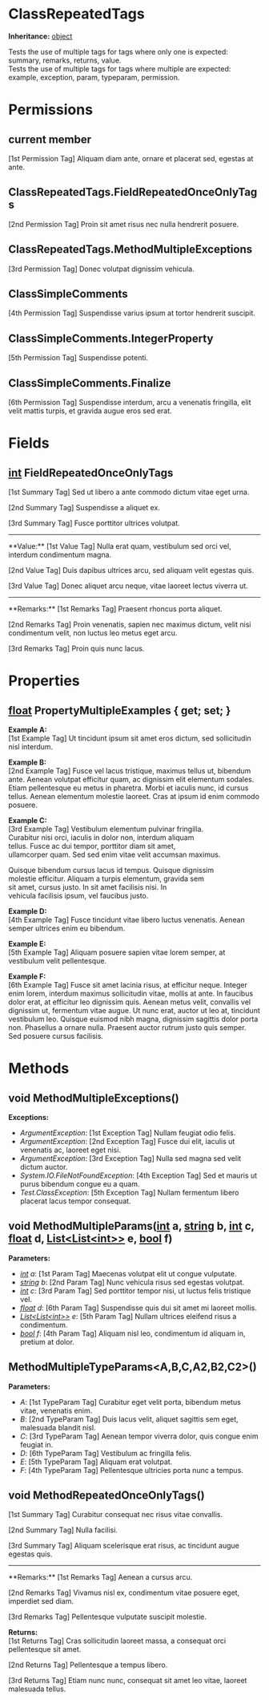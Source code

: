# ClassRepeatedTags

**Inheritance:** [object](https://docs.microsoft.com/en-us/dotnet/api/system.object)  
  
Tests the use of multiple tags for tags where only one is expected: summary, remarks, returns, value.  
Tests the use of multiple tags for tags where multiple are expected: example, exception, param, typeparam, permission.  
  
  

# Permissions

## current member

[1st Permission Tag] Aliquam diam ante, ornare et placerat sed, egestas at ante.  
  

## ClassRepeatedTags.FieldRepeatedOnceOnlyTags

[2nd Permission Tag] Proin sit amet risus nec nulla hendrerit posuere.  
  

## ClassRepeatedTags.MethodMultipleExceptions

[3rd Permission Tag] Donec volutpat dignissim vehicula.  
  

## ClassSimpleComments

[4th Permission Tag] Suspendisse varius ipsum at tortor hendrerit suscipit.  
  

## ClassSimpleComments.IntegerProperty

[5th Permission Tag] Suspendisse potenti.  
  

## ClassSimpleComments.Finalize

[6th Permission Tag] Suspendisse interdum, arcu a venenatis fringilla, elit velit mattis turpis, et gravida augue eros sed erat.  
  

# Fields

## [int](https://docs.microsoft.com/en-us/dotnet/api/system.int32) FieldRepeatedOnceOnlyTags

[1st Summary Tag] Sed ut libero a ante commodo dictum vitae eget urna.  
  
[2nd Summary Tag] Suspendisse a aliquet ex.  
  
[3rd Summary Tag] Fusce porttitor ultrices volutpat.  
  
  
<hr/>  
**Value:**  
[1st Value Tag] Nulla erat quam, vestibulum sed orci vel, interdum condimentum magna.  
  
[2nd Value Tag] Duis dapibus ultrices arcu, sed aliquam velit egestas quis.  
  
[3rd Value Tag] Donec aliquet arcu neque, vitae laoreet lectus viverra ut.  
  
  
<hr/>  
**Remarks:**  
[1st Remarks Tag] Praesent rhoncus porta aliquet.  
  
[2nd Remarks Tag] Proin venenatis, sapien nec maximus dictum, velit nisi condimentum velit, non luctus leo metus eget arcu.  
  
[3rd Remarks Tag] Proin quis nunc lacus.  
  
  

# Properties

## [float](https://docs.microsoft.com/en-us/dotnet/api/system.single) PropertyMultipleExamples { get; set; }

**Example A:**  
[1st Example Tag] Ut tincidunt ipsum sit amet eros dictum, sed sollicitudin nisl interdum.  
  
**Example B:**  
[2nd Example Tag] Fusce vel lacus tristique, maximus tellus ut, bibendum ante. Aenean volutpat efficitur quam, ac dignissim elit elementum sodales. Etiam pellentesque eu metus in pharetra. Morbi et iaculis nunc, id cursus tellus. Aenean elementum molestie laoreet. Cras at ipsum id enim commodo posuere.  
  
**Example C:**  
[3rd Example Tag] Vestibulum elementum pulvinar fringilla.   
Curabitur nisi orci, iaculis in dolor non, interdum aliquam   
tellus. Fusce ac dui tempor, porttitor diam sit amet,   
ullamcorper quam. Sed sed enim vitae velit accumsan maximus.   
  
Quisque bibendum cursus lacus id tempus. Quisque dignissim   
molestie efficitur. Aliquam a turpis elementum, gravida sem   
sit amet, cursus justo. In sit amet facilisis nisi. In   
vehicula facilisis ipsum, vel faucibus justo.  
  
**Example D:**  
[4th Example Tag] Fusce tincidunt vitae libero luctus venenatis. Aenean semper ultrices enim eu bibendum.  
  
**Example E:**  
[5th Example Tag] Aliquam posuere sapien vitae lorem semper, at vestibulum velit pellentesque.  
  
**Example F:**  
[6th Example Tag] Fusce sit amet lacinia risus, at efficitur neque. Integer enim lorem, interdum maximus sollicitudin vitae, mollis at ante. In faucibus dolor erat, at efficitur leo dignissim quis. Aenean metus velit, convallis vel dignissim ut, fermentum vitae augue. Ut nunc erat, auctor ut leo at, tincidunt vestibulum leo. Quisque euismod nibh magna, dignissim sagittis dolor porta non. Phasellus a ornare nulla. Praesent auctor rutrum justo quis semper. Sed posuere cursus facilisis.  
  
  

# Methods

## void MethodMultipleExceptions()

**Exceptions:**  
* _ArgumentException_: [1st Exception Tag] Nullam feugiat odio felis.  
* _ArgumentException_: [2nd Exception Tag] Fusce dui elit, iaculis ut venenatis ac, laoreet eget nisi.  
* _ArgumentException_: [3rd Exception Tag] Nulla sed magna sed velit dictum auctor.  
* _System.IO.FileNotFoundException_: [4th Exception Tag] Sed et mauris ut purus bibendum congue eu a quam.  
* _Test.ClassException_: [5th Exception Tag] Nullam fermentum libero placerat lacus tempor consequat.  

  

## void MethodMultipleParams([int](https://docs.microsoft.com/en-us/dotnet/api/system.int32) a, [string](https://docs.microsoft.com/en-us/dotnet/api/system.string) b, [int](https://docs.microsoft.com/en-us/dotnet/api/system.int32) c, [float](https://docs.microsoft.com/en-us/dotnet/api/system.single) d, [List&lt;List&lt;int&gt;&gt;](https://docs.microsoft.com/en-us/dotnet/api/system.collections.generic.list-1) e, [bool](https://docs.microsoft.com/en-us/dotnet/api/system.boolean) f)

**Parameters:**

* _[int](https://docs.microsoft.com/en-us/dotnet/api/system.int32) a_: [1st Param Tag] Maecenas volutpat elit ut congue vulputate.  
* _[string](https://docs.microsoft.com/en-us/dotnet/api/system.string) b_: [2nd Param Tag] Nunc vehicula risus sed egestas volutpat.  
* _[int](https://docs.microsoft.com/en-us/dotnet/api/system.int32) c_: [3rd Param Tag] Sed porttitor tempor nisi, ut luctus felis tristique vel.  
* _[float](https://docs.microsoft.com/en-us/dotnet/api/system.single) d_: [6th Param Tag] Suspendisse quis dui sit amet mi laoreet mollis.  
* _[List&lt;List&lt;int&gt;&gt;](https://docs.microsoft.com/en-us/dotnet/api/system.collections.generic.list-1) e_: [5th Param Tag] Nullam ultrices eleifend risus a condimentum.  
* _[bool](https://docs.microsoft.com/en-us/dotnet/api/system.boolean) f_: [4th Param Tag] Aliquam nisl leo, condimentum id aliquam in, pretium at dolor.  

  

##  MethodMultipleTypeParams<A,B,C,A2,B2,C2>()

**Parameters:**

* _A_: [1st TypeParam Tag] Curabitur eget velit porta, bibendum metus vitae, venenatis enim.  
* _B_: [2nd TypeParam Tag] Duis lacus velit, aliquet sagittis sem eget, malesuada blandit nisl.  
* _C_: [3rd TypeParam Tag] Aenean tempor viverra dolor, quis congue enim feugiat in.  
* _D_: [6th TypeParam Tag] Vestibulum ac fringilla felis.  
* _E_: [5th TypeParam Tag] Aliquam erat volutpat.  
* _F_: [4th TypeParam Tag] Pellentesque ultricies porta nunc a tempus.  

  

## void MethodRepeatedOnceOnlyTags()

[1st Summary Tag] Curabitur consequat nec risus vitae convallis.  
  
[2nd Summary Tag] Nulla facilisi.  
  
[3rd Summary Tag] Aliquam scelerisque erat risus, ac tincidunt augue egestas quis.  
  
  
<hr/>  
**Remarks:**  
[1st Remarks Tag] Aenean a cursus arcu.  
  
[2nd Remarks Tag] Vivamus nisl ex, condimentum vitae posuere eget, imperdiet sed diam.  
  
[3rd Remarks Tag] Pellentesque vulputate suscipit molestie.  
  
  
**Returns:**  
[1st Returns Tag] Cras sollicitudin laoreet massa, a consequat orci pellentesque sit amet.  
  
[2nd Returns Tag] Pellentesque a tempus libero.  
  
[3rd Returns Tag] Etiam nunc nunc, consequat sit amet leo vitae, laoreet malesuada tellus.  
  
  

